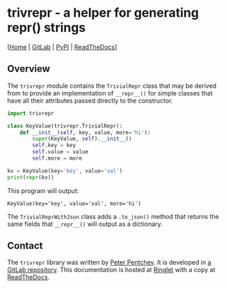 <!--
SPDX-FileCopyrightText: Peter Pentchev <roam@ringlet.net>
SPDX-License-Identifier: BSD-2-Clause
-->

# trivrepr - a helper for generating repr() strings

\[[Home][ringlet-home] | [GitLab][gitlab] | [PyPI][pypi] | [ReadTheDocs][readthedocs]\]

## Overview

The `trivrepr` module contains the `TrivialRepr` class that may be
derived from to provide an implementation of `__repr__()` for
simple classes that have all their attributes passed directly to
the constructor.

``` py
import trivrepr

class KeyValue(trivrepr.TrivialRepr):
    def __init__(self, key, value, more='hi'):
        super(KeyValue, self).__init__()
        self.key = key
        self.value = value
        self.more = more

kv = KeyValue(key='key', value='val')
print(repr(kv))
```

This program will output:

```
KeyValue(key='key', value='val', more='hi')
```

The `TrivialReprWithJson` class adds a `.to_json()` method that returns
the same fields that `__repr__()` will output as a dictionary.

## Contact

The `trivrepr` library was written by [Peter Pentchev][roam].
It is developed in [a GitLab repository][gitlab].
This documentation is hosted at [Ringlet][ringlet-home] with a copy at [ReadTheDocs][readthedocs].

[roam]: mailto:roam@ringlet.net "Peter Pentchev"
[gitlab]: https://gitlab.com/ppentchev/trivrepr "The trivrepr GitLab repository"
[pypi]: https://pypi.org/project/trivrepr/ "The trivrepr Python Package Index page"
[readthedocs]: https://trivrepr.readthedocs.io/ "The trivrepr ReadTheDocs page"
[ringlet-home]: https://devel.ringlet.net/devel/trivrepr/ "The Ringlet trivrepr homepage"
